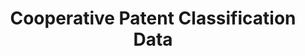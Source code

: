 ---
bigquery: https://console.cloud.google.com/bigquery?p=patents-public-data&d=cpc&page=dataset
citation: '“Cooperative Patent Classification” by the EPO and USPTO, for public use. '
contributors: EPO, USPTO
cost: None
description: Cooperative Patent Classification Data contains the scheme and definitions
  of the Cooperative Patent Classification system for classifying patent documents.
  The CPC is the result of a partnership between the EPO and the USPTO in their joint
  effort to develop a common, internationally compatible classification system for
  technical documents, in particular patent publications, which will be used by both
  offices in the patent granting process
documentation: https://www.cooperativepatentclassification.org/cpcSchemeAndDefinitions
last_edit: 04/08/2022, 20:05:19
location: https://www.cooperativepatentclassification.org/index
maintained_by: USPTO, EPO
schema_fields:
- date_revised
- residualReferences
- limitingReferences
- dateRevised
- childGroups
- sizeCache
- breakdown_code
- additional_only
- title_full
- applicationReferences
- not_allocatable
- ipcConcordant
- synonyms
- child_groups
- glossary
- title_part
- limiting_references
- application_references
- ipc_concordant
- symbol
- children
- parents
- titlePart
- titleFull
- residual_references
- informative_references
- notAllocatable
- informativeReferences
- status
- definition
- breakdownCode
- level
shortname: cooperative_patent_classification
tags:
- patents
- science
title: Cooperative Patent Classification Data
uuid: 984374a7-16e9-4b35-9445-458daceb01bf
---